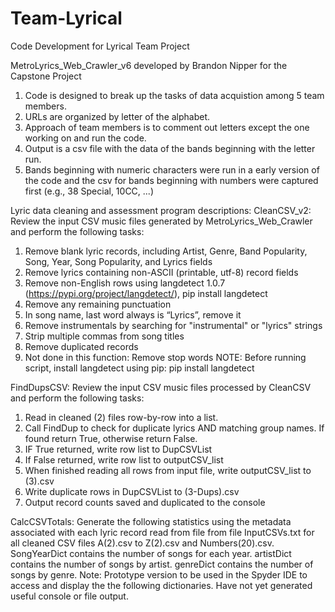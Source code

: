 # Team-Lyrical
Code Development for Lyrical Team Project

MetroLyrics_Web_Crawler_v6 developed by Brandon Nipper for the Capstone Project

1.  Code is designed to break up the tasks of data acquistion among 5 team members.
2.  URLs are organized by letter of the alphabet.
3.  Approach of team members is to comment out letters except the one working on and run the code.
4.  Output is a csv file with the data of the bands beginning with the letter run.
5.  Bands beginning with numeric characters were run in a early version of the code and the csv for bands beginning with numbers were captured first (e.g., 38 Special, 10CC, ...)

Lyric data cleaning and assessment program descriptions:
CleanCSV_v2: Review the input CSV music files generated by MetroLyrics_Web_Crawler and perform the following tasks:
1. Remove blank lyric records, including Artist, Genre, Band Popularity, Song,
     Year, Song Popularity, and Lyrics fields
2. Remove lyrics containing non-ASCII (printable, utf-8) record fields
3. Remove non-English rows using langdetect 1.0.7 
    (https://pypi.org/project/langdetect/), pip install langdetect
4. Remove any remaining punctuation
5. In song name, last word always is “Lyrics”, remove it
6. Remove instrumentals by searching for "instrumental" or "lyrics" strings
7. Strip multiple commas from song titles
8. Remove duplicated records
9. Not done in this function: Remove stop words
NOTE: Before running script, install langdetect using pip:
         pip install langdetect

FindDupsCSV: Review the input CSV music files processed by CleanCSV and perform the following tasks:
1. Read in cleaned (2) files row-by-row into a list.
2. Call FindDup to check for duplicate lyrics AND matching group names. 
   If found return True, otherwise return False.
3. IF True returned, write row list to DupCSVList
4. If False returned, write row list to outputCSV_list
5. When finished reading all rows from input file, write outputCSV_list to 
   <inputfilename>(3).csv
6. Write duplicate rows in DupCSVList to <inputfilename>(3-Dups).csv
7. Output record counts saved and duplicated to the console

CalcCSVTotals: Generate the following statistics using the metadata associated with each lyric record read from file from file InputCSVs.txt for all cleaned CSV files A(2).csv to Z(2).csv and Numbers(20).csv.
SongYearDict contains the number of songs for each year.
artistDict contains the number of songs by artist.
genreDict contains the number of songs by genre.
Note: Prototype version to be used in the Spyder IDE to access and display the
the following dictionaries. Have not yet generated useful console or file output.
